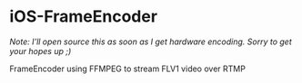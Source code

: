 iOS-FrameEncoder
================

_Note: I'll open source this as soon as I get hardware encoding. Sorry to get your hopes up ;)_

FrameEncoder using FFMPEG to stream FLV1 video over RTMP
